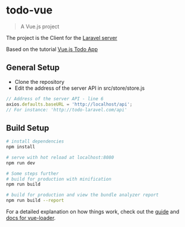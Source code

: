 # todo-vue

> A Vue.js project

The project is the Client for the [Laravel server](https://github.com/MikiWojak/todo-laravel)

Based on the tutorial [Vue.js Todo App](https://www.youtube.com/playlist?list=PLEhEHUEU3x5q-xB1On4CsLPts0-rZ9oos)

## General Setup

-   Clone the repository
-   Edit the address of the server API in src/store/store.js

```javascript
// Address of the server API - line 6
axios.defaults.baseURL = 'http://localhost/api';
// For instance: 'http://todo-laravel.com/api'
```

## Build Setup

```bash
# install dependencies
npm install

# serve with hot reload at localhost:8080
npm run dev

# Some steps further
# build for production with minification
npm run build

# build for production and view the bundle analyzer report
npm run build --report
```

For a detailed explanation on how things work, check out the [guide](http://vuejs-templates.github.io/webpack/) and [docs for vue-loader](http://vuejs.github.io/vue-loader).
